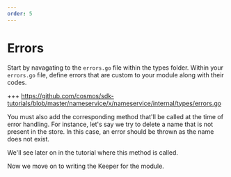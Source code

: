```yaml
---
order: 5
---
```


# Errors

Start by navagating to the `errors.go` file within the types folder. Within your `errors.go` file, define errors that are custom to your module along with their codes.

+++ https://github.com/cosmos/sdk-tutorials/blob/master/nameservice/x/nameservice/internal/types/errors.go

You must also add the corresponding method that'll be called at the time of error handling. For instance, let's say we try to delete a name that is not present in the store. In this case, an error should be thrown as the name does not exist.

We'll see later on in the tutorial where this method is called.

Now we move on to writing the Keeper for the module.
